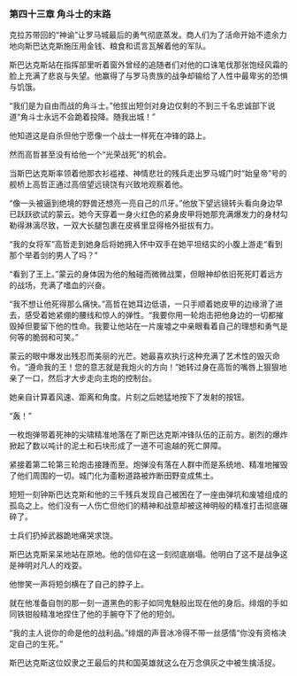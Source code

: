 ### **第四十三章 角斗士的末路**

克拉苏带回的“神谕”让罗马城最后的勇气彻底蒸发。商人们为了活命开始不遗余力地向斯巴达克斯施压用金钱、粮食和谎言瓦解着他的军队。

斯巴达克斯站在指挥部里听着窗外曾经的追随者们对他的口诛笔伐那张饱经风霜的脸上充满了悲哀与失望。他赢得了与罗马贵族的战争却输给了人性中最卑劣的恐惧与饥饿。

“我们是为自由而战的角斗士。”他拔出短剑对身边仅剩的不到三千名忠诚部下说道“角斗士永远不会跪着投降。随我出城！”

他知道这是自杀但他宁愿像一个战士一样死在冲锋的路上。

然而高哲甚至没有给他一个“光荣战死”的机会。

当斯巴达克斯率领着他那衣衫褴褛、神情悲壮的残兵走出罗马城门时“始皇帝”号的舰桥上高哲正通过高倍望远镜饶有兴致地观察着他。

“像一头被逼到绝境的野兽还想亮一亮自己的爪牙。”他放下望远镜转头看向身边早已跃跃欲试的蒙云。她今天穿着一身火红色的紧身皮甲将她那充满爆发力的身材勾勒得淋漓尽致，一双大长腿包裹在皮裤里显得格外挺拔有力。

“我的女将军”高哲走到她身后将她拥入怀中双手在她平坦结实的小腹上游走“看到那个举着剑的男人了吗？”

“看到了王上。”蒙云的身体因为他的触碰而微微战栗，但眼神却依旧死死盯着远方的战场，充满了嗜血的兴奋。

“我不想让他死得那么痛快。”高哲在她耳边低语，一只手顺着她皮甲的边缘滑了进去，感受着她紧绷的腰线和惊人的弹性。“我要你用一轮炮击把他身边的一切都摧毁掉但要留下他的性命。我要让他站在一片废墟之中亲眼看着自己的理想和勇气是何等的脆弱和可笑。”

蒙云的眼中爆发出残忍而美丽的光芒。她最喜欢执行这种充满了艺术性的毁灭命令。“遵命我的王！您的意志就是我炮火的方向！”她转过身在高哲的嘴唇上狠狠地亲了一口，然后才大步走向主炮的控制台。

她亲自计算着风速、距离和角度。片刻之后她猛地按下了发射的按钮。

“轰！”

一枚炮弹带着死神的尖啸精准地落在了斯巴达克斯冲锋队伍的正前方。剧烈的爆炸掀起了数以吨计的泥土和石块形成了一道不可逾越的死亡屏障。

紧接着第二轮第三轮炮击接踵而至。炮弹没有落在人群中而是系统地、精准地摧毁了他们周围的一切。城门化为齑粉道路被炸断田野变成焦土。

短短一刻钟斯巴达克斯和他的三千残兵发现自己被困在了一座由弹坑和废墟组成的孤岛之上。他们没有一人伤亡但他们的精神和战意却被这神明般的精准打击彻底碾碎了。

士兵们扔掉武器跪地痛哭求饶。

斯巴达克斯呆呆地站在原地。他的信仰在这一刻彻底崩塌。他明白了这不是战争这是神明对凡人的戏耍。

他惨笑一声将短剑横在了自己的脖子上。

就在他准备自刎的那一刻一道黑色的影子如同鬼魅般出现在他的身后。绯烟的手如同铁钳般精准地捏住了他的手腕夺下了他的短剑。

“我的主人说你的命是他的战利品。”绯烟的声音冰冷得不带一丝感情“你没有资格决定自己的生死。”

斯巴达克斯这位奴隶之王最后的共和国英雄就这么在万念俱灰之中被生擒活捉。